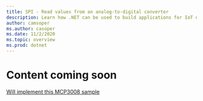 ```yaml
---
title: SPI - Read values from an analog-to-digital converter
description: Learn how .NET can be used to build applications for IoT devices and scenarios.
author: camsoper
ms.author: casoper
ms.date: 11/2/2020
ms.topic: overview
ms.prod: dotnet
---
```


# Content coming soon

[Will implement this MCP3008 sample](https://github.com/dotnet/iot/tree/master/src/devices/Mcp3xxx/samples)
